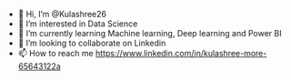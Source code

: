 - 👋 Hi, I’m @Kulashree26
- 👀 I’m interested in Data Science
- 🌱 I’m currently learning Machine learning, Deep learning and Power BI
- 💞️ I’m looking to collaborate on Linkedin
- 📫 How to reach me https://www.linkedin.com/in/kulashree-more-65643122a

<!---
Kulashree26/Kulashree26 is a ✨ special ✨ repository because its `README.md` (this file) appears on your GitHub profile.
You can click the Preview link to take a look at your changes.
--->
